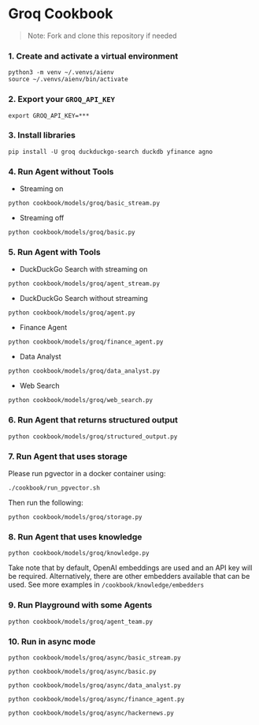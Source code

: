 # Groq Cookbook

> Note: Fork and clone this repository if needed

### 1. Create and activate a virtual environment

```shell
python3 -m venv ~/.venvs/aienv
source ~/.venvs/aienv/bin/activate
```

### 2. Export your `GROQ_API_KEY`

```shell
export GROQ_API_KEY=***
```

### 3. Install libraries

```shell
pip install -U groq duckduckgo-search duckdb yfinance agno
```

### 4. Run Agent without Tools

- Streaming on

```shell
python cookbook/models/groq/basic_stream.py
```

- Streaming off

```shell
python cookbook/models/groq/basic.py
```

### 5. Run Agent with Tools

- DuckDuckGo Search with streaming on

```shell
python cookbook/models/groq/agent_stream.py
```

- DuckDuckGo Search without streaming

```shell
python cookbook/models/groq/agent.py
```

- Finance Agent

```shell
python cookbook/models/groq/finance_agent.py
```

- Data Analyst

```shell
python cookbook/models/groq/data_analyst.py
```

- Web Search

```shell
python cookbook/models/groq/web_search.py
```

### 6. Run Agent that returns structured output

```shell
python cookbook/models/groq/structured_output.py
```

### 7. Run Agent that uses storage

Please run pgvector in a docker container using:

```shell
./cookbook/run_pgvector.sh
```

Then run the following:

```shell
python cookbook/models/groq/storage.py
```

### 8. Run Agent that uses knowledge

```shell
python cookbook/models/groq/knowledge.py
```
Take note that by default, OpenAI embeddings are used and an API key will be required. Alternatively, there are other embedders available that can be used. See more examples in `/cookbook/knowledge/embedders`


### 9. Run Playground with some Agents

```shell
python cookbook/models/groq/agent_team.py
```

### 10. Run in async mode

```shell
python cookbook/models/groq/async/basic_stream.py
```
```shell
python cookbook/models/groq/async/basic.py
```
```shell
python cookbook/models/groq/async/data_analyst.py
```
```shell
python cookbook/models/groq/async/finance_agent.py
```
```shell
python cookbook/models/groq/async/hackernews.py
```
